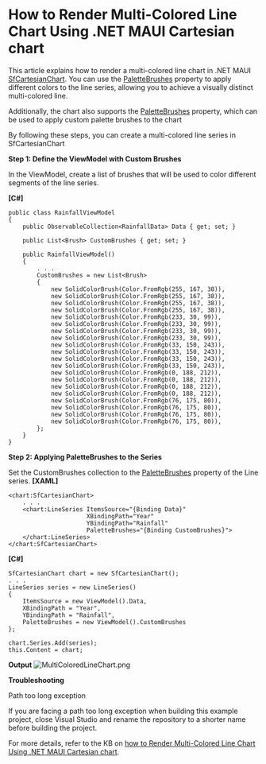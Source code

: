 # How to Render Multi-Colored Line Chart Using .NET MAUI Cartesian chart
This article explains how to render a multi-colored line chart in .NET MAUI [SfCartesianChart](https://www.syncfusion.com/maui-controls/maui-cartesian-charts). You can use the [PaletteBrushes](https://help.syncfusion.com/cr/maui-toolkit/Syncfusion.Maui.Toolkit.Charts.ChartSeries.html#Syncfusion_Maui_Toolkit_Charts_ChartSeries_PaletteBrushes) property to apply different colors to the line series, allowing you to achieve a visually distinct multi-colored line. 

Additionally, the chart also supports the [PaletteBrushes](https://help.syncfusion.com/cr/maui-toolkit/Syncfusion.Maui.Toolkit.Charts.SfCartesianChart.html#Syncfusion_Maui_Toolkit_Charts_SfCartesianChart_PaletteBrushes) property, which can be used to apply custom palette brushes to the chart

By following these steps, you can create a multi-colored line series in SfCartesianChart

**Step 1: Define the ViewModel with Custom Brushes**

In the ViewModel, create a list of brushes that will be used to color different segments of the line series.

**[C#]**
```
public class RainfallViewModel
{
    public ObservableCollection<RainfallData> Data { get; set; }

    public List<Brush> CustomBrushes { get; set; }

    public RainfallViewModel()
    {
        . . .
        CustomBrushes = new List<Brush>
        {
            new SolidColorBrush(Color.FromRgb(255, 167, 38)),  
            new SolidColorBrush(Color.FromRgb(255, 167, 38)),
            new SolidColorBrush(Color.FromRgb(255, 167, 38)),
            new SolidColorBrush(Color.FromRgb(255, 167, 38)),
            new SolidColorBrush(Color.FromRgb(233, 30, 99)),  
            new SolidColorBrush(Color.FromRgb(233, 30, 99)),
            new SolidColorBrush(Color.FromRgb(233, 30, 99)),
            new SolidColorBrush(Color.FromRgb(233, 30, 99)),
            new SolidColorBrush(Color.FromRgb(33, 150, 243)),  
            new SolidColorBrush(Color.FromRgb(33, 150, 243)),
            new SolidColorBrush(Color.FromRgb(33, 150, 243)),
            new SolidColorBrush(Color.FromRgb(33, 150, 243)),
            new SolidColorBrush(Color.FromRgb(0, 188, 212)),   
            new SolidColorBrush(Color.FromRgb(0, 188, 212)),
            new SolidColorBrush(Color.FromRgb(0, 188, 212)),
            new SolidColorBrush(Color.FromRgb(0, 188, 212)),
            new SolidColorBrush(Color.FromRgb(76, 175, 80)), 
            new SolidColorBrush(Color.FromRgb(76, 175, 80)),
            new SolidColorBrush(Color.FromRgb(76, 175, 80)),
            new SolidColorBrush(Color.FromRgb(76, 175, 80)),
        };
    }
}
```

**Step 2:  Applying PaletteBrushes to the Series**

Set the CustomBrushes collection to the [PaletteBrushes](https://help.syncfusion.com/cr/maui-toolkit/Syncfusion.Maui.Toolkit.Charts.ChartSeries.html#Syncfusion_Maui_Toolkit_Charts_ChartSeries_PaletteBrushes) property of the Line series. 
**[XAML]**
```
<chart:SfCartesianChart>
    . . .
    <chart:LineSeries ItemsSource="{Binding Data}"
                      XBindingPath="Year"
                      YBindingPath="Rainfall"
                      PaletteBrushes="{Binding CustomBrushes}">
    </chart:LineSeries>
</chart:SfCartesianChart>
```
**[C#]**
```
SfCartesianChart chart = new SfCartesianChart();
. . .
LineSeries series = new LineSeries()
{
    ItemsSource = new ViewModel().Data,
    XBindingPath = "Year",
    YBindingPath = "Rainfall",
    PaletteBrushes = new ViewModel().CustomBrushes
};

chart.Series.Add(series);
this.Content = chart;
```
**Output**
 ![MultiColoredLineChart.png](https://support.syncfusion.com/kb/agent/attachment/article/19737/inline?token=eyJhbGciOiJodHRwOi8vd3d3LnczLm9yZy8yMDAxLzA0L3htbGRzaWctbW9yZSNobWFjLXNoYTI1NiIsInR5cCI6IkpXVCJ9.eyJpZCI6IjM3ODY5Iiwib3JnaWQiOiIzIiwiaXNzIjoic3VwcG9ydC5zeW5jZnVzaW9uLmNvbSJ9.HKkmE6oUup9D4987Qbt4qhPPfM416GeeBeXXuzbGdQU)

**Troubleshooting**

Path too long exception

If you are facing a path too long exception when building this example project, close Visual Studio and rename the repository to a shorter name before building the project.

For more details, refer to the KB on [how to Render Multi-Colored Line Chart Using .NET MAUI Cartesian chart]().